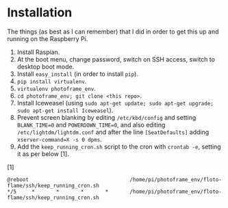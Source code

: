 # Installation

The things (as best as I can remember) that I did in order to get this up and running on the Raspberry Pi.

1. Install Raspian.
1. At the boot menu, change password, switch on SSH access, switch to desktop boot mode.
1. Install `easy_install` (in order to install `pip`).
1. `pip install virtualenv`.
1. `virtualenv photoframe_env`.
1. `cd photoframe_env; git clone <this repo>`.
1. Install Iceweasel (using `sudo apt-get update; sudo apt-get upgrade; sudo apt-get install Iceweasel`).
1. Prevent screen blanking by editing `/etc/kbd/config` and setting `BLANK_TIME=0` and `POWERDOWN_TIME=0`, and also editing `/etc/lightdm/lightdm.conf` and after the line `[SeatDefaults]` adding `xserver-command=X -s 0 dpms`.
1. Add the `keep_running_cron.sh` script to the cron with `crontab -e`, setting it as per below \[1].


\[1]
```
@reboot                                 /home/pi/photoframe_env/floto-flame/ssh/keep_running_cron.sh
*/5     *       *       *       *       /home/pi/photoframe_env/floto-flame/ssh/keep_running_cron.sh
```
